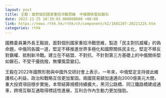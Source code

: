 ```yaml
---
layout: post
title: 王毅：面對個別國家重拾冷戰思維　中俄關係堅如磐石
date: 2022-12-25 10:39:03.000000000 +08:00
link: https://news.rthk.hk/rthk/ch/component/k2/1681287-20221225.htm
categories: rthk
---
```


國務委員兼外長王毅說，面對個別國家重拾冷戰思維，製造「民主對抗威權」的偽命題，中俄同各國一道，堅定不移推進世界多極化和國際關係民主化，堅定不移反對霸權、抵制新冷戰。建立在不結盟、不對抗、不針對第三方基礎上的中俄關係堅如磐石，不受干擾挑撥，無懼風雲變幻。

王毅在2022年國際形勢與中國外交研討會上表示，一年來，中俄堅定支持彼此維護核心利益，政治和戰略互信更加鞏固。兩國貿易額加速邁向2000億美元大關，重大投資項目穩步實施，本幣結算規模持續擴大，黑河公路橋、同江鐵路橋建成通車，跨境互聯互通取得標誌性進展，互利合作內生動力更加強勁。
